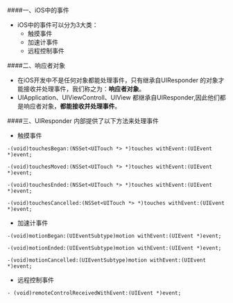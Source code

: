 ####一、iOS中的事件

- iOS中的事件可以分为3大类：
    - 触摸事件
    - 加速计事件
    - 远程控制事件
    
####二、响应者对象
- 在iOS开发中不是任何对象都能处理事件，只有继承自UIResponder 的对象才能接收并处理事件，我们称之为：**响应者对象**。
- UIApplication、UIViewControll、UIView 都继承自UIResponder,因此他们都是响应者对象，**都能接收并处理事件**。


####三、UIResponder 内部提供了以下方法来处理事件

- 触摸事件

```objc
-(void)touchesBegan:(NSSet<UITouch *> *)touches withEvent:(UIEvent *)event;
    
-(void)touchesMoved:(NSSet<UITouch *> *)touches withEvent:(UIEvent *)event;

-(void)touchesEnded:(NSSet<UITouch *> *)touches withEvent:(UIEvent *)event;

-(void)touchesCancelled:(NSSet<UITouch *> *)touches withEvent:(UIEvent *)event;

```

- 加速计事件

```objc
-(void)motionBegan:(UIEventSubtype)motion withEvent:(UIEvent *)event;

-(void)motionEnded:(UIEventSubtype)motion withEvent:(UIEvent *)event;

-(void)motionCancelled:(UIEventSubtype)motion withEvent:(UIEvent *)event;

```

- 远程控制事件

```objc
- (void)remoteControlReceivedWithEvent:(UIEvent *)event;
```
    
    
